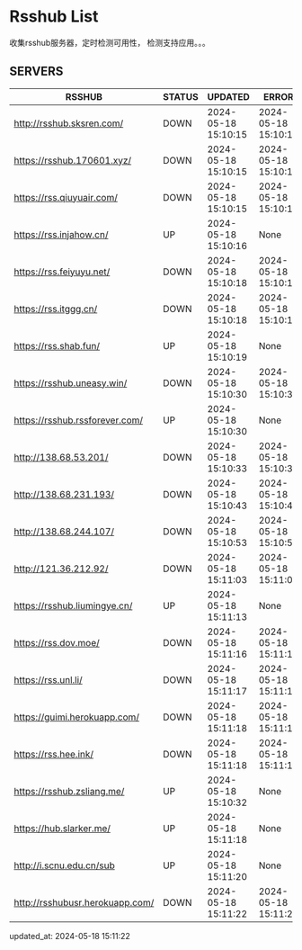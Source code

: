 # Rsshub List

收集rsshub服务器，定时检测可用性， 检测支持应用。。。


## SERVERS

|  RSSHUB   | STATUS  | UPDATED  | ERROR  | TWITTER |  
|  ----  | ----  | ----  | ----  | ---- |  
| http://rsshub.sksren.com/ | DOWN | 2024-05-18 15:10:15 | 2024-05-18 15:10:15 |  
| https://rsshub.170601.xyz/ | DOWN | 2024-05-18 15:10:15 | 2024-05-18 15:10:15 |  
| https://rss.qiuyuair.com/ | DOWN | 2024-05-18 15:10:15 | 2024-05-18 15:10:15 |  
| https://rss.injahow.cn/ | UP | 2024-05-18 15:10:16 | None ||  
| https://rss.feiyuyu.net/ | DOWN | 2024-05-18 15:10:18 | 2024-05-18 15:10:18 |  
| https://rss.itggg.cn/ | DOWN | 2024-05-18 15:10:18 | 2024-05-18 15:10:18 |  
| https://rss.shab.fun/ | UP | 2024-05-18 15:10:19 | None ||  
| https://rsshub.uneasy.win/ | DOWN | 2024-05-18 15:10:30 | 2024-05-18 15:10:30 |  
| https://rsshub.rssforever.com/ | UP | 2024-05-18 15:10:30 | None ||  
| http://138.68.53.201/ | DOWN | 2024-05-18 15:10:33 | 2024-05-18 15:10:33 |  
| http://138.68.231.193/ | DOWN | 2024-05-18 15:10:43 | 2024-05-18 15:10:43 |  
| http://138.68.244.107/ | DOWN | 2024-05-18 15:10:53 | 2024-05-18 15:10:53 |  
| http://121.36.212.92/ | DOWN | 2024-05-18 15:11:03 | 2024-05-18 15:11:03 |  
| https://rsshub.liumingye.cn/ | UP | 2024-05-18 15:11:13 | None ||  
| https://rss.dov.moe/ | DOWN | 2024-05-18 15:11:16 | 2024-05-18 15:11:16 |  
| https://rss.unl.li/ | DOWN | 2024-05-18 15:11:17 | 2024-05-18 15:11:17 |  
| https://guimi.herokuapp.com/ | DOWN | 2024-05-18 15:11:18 | 2024-05-18 15:11:18 |  
| https://rss.hee.ink/ | DOWN | 2024-05-18 15:11:18 | 2024-05-18 15:11:18 |  
| https://rsshub.zsliang.me/ | UP | 2024-05-18 15:10:32 | None |OK|  
| https://hub.slarker.me/ | UP | 2024-05-18 15:11:18 | None ||  
| http://i.scnu.edu.cn/sub | UP | 2024-05-18 15:11:20 | None ||  
| http://rsshubusr.herokuapp.com/ | DOWN | 2024-05-18 15:11:22 | 2024-05-18 15:11:22 |  
  

updated_at: 2024-05-18 15:11:22  
